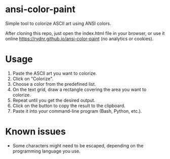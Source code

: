 # ansi-color-paint

Simple tool to colorize ASCII art using ANSI colors.

After cloning this repo, just open the index.html file in your browser, or use it online <https://rydnr.github.io/ansi-color-paint> (no analytics or cookies). 

# Usage

1) Paste the ASCII art you want to colorize.
2) Click on "Colorize".
3) Choose a color from the predefined list.
4) On the text grid, draw a rectangle covering the area you want to colorize.
5) Repeat until you get the desired output.
6) Click on the button to copy the result to the clipboard.
7) Paste it into your command-line program (Bash, Python, etc.).

# Known issues

- Some characters might need to be escaped, depending on the programming language you use.
